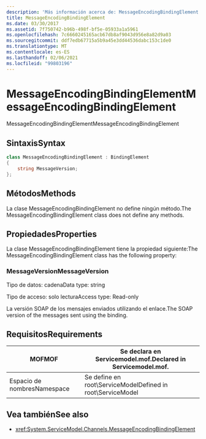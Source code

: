 ```yaml
---
description: 'Más información acerca de: MessageEncodingBindingElement'
title: MessageEncodingBindingElement
ms.date: 03/30/2017
ms.assetid: 7f750742-b96b-498f-bf5e-05933a1a5961
ms.openlocfilehash: 7c6660245165acb67db8af9043d956e8a82d9a03
ms.sourcegitcommit: ddf7edb67715a5b9a45e3dd44536dabc153c1de0
ms.translationtype: MT
ms.contentlocale: es-ES
ms.lasthandoff: 02/06/2021
ms.locfileid: "99803196"
---
```

# <a name="messageencodingbindingelement"></a><span data-ttu-id="f6436-103">MessageEncodingBindingElement</span><span class="sxs-lookup"><span data-stu-id="f6436-103">MessageEncodingBindingElement</span></span>

<span data-ttu-id="f6436-104">MessageEncodingBindingElement</span><span class="sxs-lookup"><span data-stu-id="f6436-104">MessageEncodingBindingElement</span></span>

## <a name="syntax"></a><span data-ttu-id="f6436-105">Sintaxis</span><span class="sxs-lookup"><span data-stu-id="f6436-105">Syntax</span></span>

```csharp
class MessageEncodingBindingElement : BindingElement
{
    string MessageVersion;
};
```

## <a name="methods"></a><span data-ttu-id="f6436-106">Métodos</span><span class="sxs-lookup"><span data-stu-id="f6436-106">Methods</span></span>

<span data-ttu-id="f6436-107">La clase MessageEncodingBindingElement no define ningún método.</span><span class="sxs-lookup"><span data-stu-id="f6436-107">The MessageEncodingBindingElement class does not define any methods.</span></span>

## <a name="properties"></a><span data-ttu-id="f6436-108">Propiedades</span><span class="sxs-lookup"><span data-stu-id="f6436-108">Properties</span></span>

<span data-ttu-id="f6436-109">La clase MessageEncodingBindingElement tiene la propiedad siguiente:</span><span class="sxs-lookup"><span data-stu-id="f6436-109">The MessageEncodingBindingElement class has the following property:</span></span>

### <a name="messageversion"></a><span data-ttu-id="f6436-110">MessageVersion</span><span class="sxs-lookup"><span data-stu-id="f6436-110">MessageVersion</span></span>

<span data-ttu-id="f6436-111">Tipo de datos: cadena</span><span class="sxs-lookup"><span data-stu-id="f6436-111">Data type: string</span></span>

<span data-ttu-id="f6436-112">Tipo de acceso: solo lectura</span><span class="sxs-lookup"><span data-stu-id="f6436-112">Access type: Read-only</span></span>

<span data-ttu-id="f6436-113">La versión SOAP de los mensajes enviados utilizando el enlace.</span><span class="sxs-lookup"><span data-stu-id="f6436-113">The SOAP version of the messages sent using the binding.</span></span>

## <a name="requirements"></a><span data-ttu-id="f6436-114">Requisitos</span><span class="sxs-lookup"><span data-stu-id="f6436-114">Requirements</span></span>

|<span data-ttu-id="f6436-115">MOF</span><span class="sxs-lookup"><span data-stu-id="f6436-115">MOF</span></span>|<span data-ttu-id="f6436-116">Se declara en Servicemodel.mof.</span><span class="sxs-lookup"><span data-stu-id="f6436-116">Declared in Servicemodel.mof.</span></span>|
|---------|-----------------------------------|
|<span data-ttu-id="f6436-117">Espacio de nombres</span><span class="sxs-lookup"><span data-stu-id="f6436-117">Namespace</span></span>|<span data-ttu-id="f6436-118">Se define en root\ServiceModel</span><span class="sxs-lookup"><span data-stu-id="f6436-118">Defined in root\ServiceModel</span></span>|

## <a name="see-also"></a><span data-ttu-id="f6436-119">Vea también</span><span class="sxs-lookup"><span data-stu-id="f6436-119">See also</span></span>

- <xref:System.ServiceModel.Channels.MessageEncodingBindingElement>
